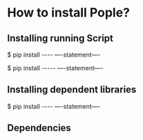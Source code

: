 
# How to install Pople?

## Installing running Script
$ pip install ----
—-statement—-

$ pip install -----
—-statement—-

## Installing dependent libraries
$ pip install ----
—-statement—-

## Dependencies
